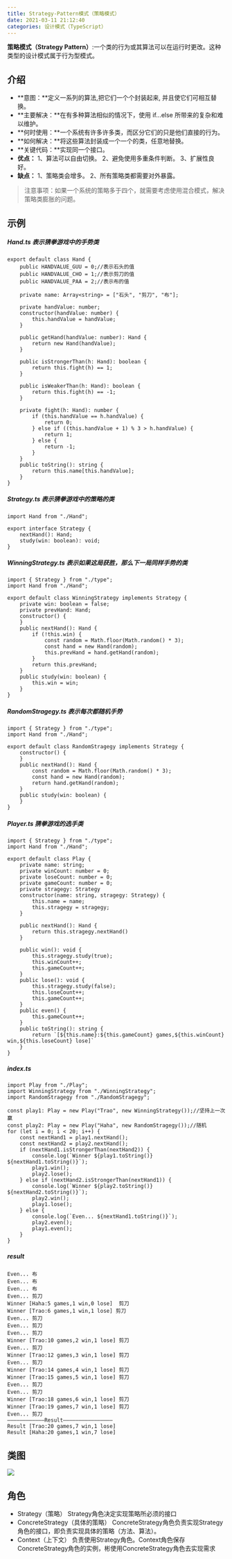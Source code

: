 ```yaml
---
title: Strategy-Pattern模式（策略模式）
date: 2021-03-11 21:12:40
categories: 设计模式（TypeScript）
---
```

**策略模式（Strategy Pattern）**:一个类的行为或其算法可以在运行时更改。这种类型的设计模式属于行为型模式。
## 介绍
- **意图：**定义一系列的算法,把它们一个个封装起来, 并且使它们可相互替换。
- **主要解决：**在有多种算法相似的情况下，使用 if...else 所带来的复杂和难以维护。
- **何时使用：**一个系统有许多许多类，而区分它们的只是他们直接的行为。
- **如何解决：**将这些算法封装成一个一个的类，任意地替换。
- **关键代码：**实现同一个接口。
- **优点：**
 1、算法可以自由切换。 
2、避免使用多重条件判断。 
3、扩展性良好。
- **缺点：**
 1、策略类会增多。
 2、所有策略类都需要对外暴露。
>注意事项：如果一个系统的策略多于四个，就需要考虑使用混合模式，解决策略类膨胀的问题。

## 示例
##### Hand.ts 表示猜拳游戏中的手势类
```
export default class Hand {
    public HANDVALUE_GUU = 0;//表示石头的值
    public HANDVALUE_CHO = 1;//表示剪刀的值
    public HANDVALUE_PAA = 2;//表示布的值

    private name: Array<string> = ["石头", "剪刀", "布"];

    private handValue: number;
    constructor(handValue: number) {
        this.handValue = handValue;
    }

    public getHand(handValue: number): Hand {
        return new Hand(handValue);
    }

    public isStrongerThan(h: Hand): boolean {
        return this.fight(h) == 1;
    }

    public isWeakerThan(h: Hand): boolean {
        return this.fight(h) == -1;
    }

    private fight(h: Hand): number {
        if (this.handValue == h.handValue) {
            return 0;
        } else if ((this.handValue + 1) % 3 > h.handValue) {
            return 1;
        } else {
            return -1;
        }
    }
    public toString(): string {
        return this.name[this.handValue];
    }
}
```
##### Strategy.ts 表示猜拳游戏中的策略的类
```
import Hand from "./Hand";

export interface Strategy {
    nextHand(): Hand;
    study(win: boolean): void;
}
```
##### WinningStrategy.ts 表示如果这局获胜，那么下一局同样手势的类
```
import { Strategy } from "./type";
import Hand from "./Hand";

export default class WinningStrategy implements Strategy {
    private win: boolean = false;
    private prevHand: Hand;
    constructor() {
    }
    public nextHand(): Hand {
        if (!this.win) {
            const random = Math.floor(Math.random() * 3);
            const hand = new Hand(random);
            this.prevHand = hand.getHand(random);
        }
        return this.prevHand;
    }
    public study(win: boolean) {
        this.win = win;
    }
}
```
##### RandomStragegy.ts 表示每次都随机手势
```
import { Strategy } from "./type";
import Hand from "./Hand";

export default class RandomStragegy implements Strategy {
    constructor() {
    }
    public nextHand(): Hand {
        const random = Math.floor(Math.random() * 3);
        const hand = new Hand(random);
        return hand.getHand(random);
    }
    public study(win: boolean) {
    }
}
```
##### Player.ts 猜拳游戏的选手类
```
import { Strategy } from "./type";
import Hand from "./Hand";

export default class Play {
    private name: string;
    private winCount: number = 0;
    private loseCount: number = 0;
    private gameCount: number = 0;
    private stragegy: Strategy
    constructor(name: string, stragegy: Strategy) {
        this.name = name;
        this.stragegy = stragegy;
    }

    public nextHand(): Hand {
        return this.stragegy.nextHand()
    }

    public win(): void {
        this.stragegy.study(true);
        this.winCount++;
        this.gameCount++;
    }
    public lose(): void {
        this.stragegy.study(false);
        this.loseCount++;
        this.gameCount++;
    }
    public even() {
        this.gameCount++;
    }
    public toString(): string {
        return `[${this.name}:${this.gameCount} games,${this.winCount} win,${this.loseCount} lose]`
    }
}
```
##### index.ts 
```
import Play from "./Play";
import WinningStrategy from "./WinningStrategy";
import RandomStragegy from "./RandomStragegy";

const play1: Play = new Play("Trao", new WinningStrategy());//坚持上一次赢
const play2: Play = new Play("Haha", new RandomStragegy());//随机
for (let i = 0; i < 20; i++) {
    const nextHand1 = play1.nextHand();
    const nextHand2 = play2.nextHand();
    if (nextHand1.isStrongerThan(nextHand2)) {
        console.log(`Winner ${play1.toString()} ${nextHand1.toString()}`);
        play1.win();
        play2.lose();
    } else if (nextHand2.isStrongerThan(nextHand1)) {
        console.log(`Winner ${play2.toString()}  ${nextHand2.toString()}`);
        play2.win();
        play1.lose();
    } else {
        console.log(`Even... ${nextHand1.toString()}`);
        play2.even();
        play1.even();
    }
}
```
##### result 
```
Even... 布
Even... 布
Even... 布
Even... 剪刀
Winner [Haha:5 games,1 win,0 lose]  剪刀
Winner [Trao:6 games,1 win,1 lose] 剪刀
Even... 剪刀
Even... 剪刀
Even... 剪刀
Winner [Trao:10 games,2 win,1 lose] 剪刀
Even... 剪刀
Winner [Trao:12 games,3 win,1 lose] 剪刀
Even... 剪刀
Winner [Trao:14 games,4 win,1 lose] 剪刀
Winner [Trao:15 games,5 win,1 lose] 剪刀
Even... 剪刀
Even... 剪刀
Winner [Trao:18 games,6 win,1 lose] 剪刀
Winner [Trao:19 games,7 win,1 lose] 剪刀
Even... 剪刀
————————————Result————————————————
Result [Trao:20 games,7 win,1 lose]
Result [Haha:20 games,1 win,7 lose]
```
## 类图
![](https://upload-images.jianshu.io/upload_images/10024246-78dcce422e6de9d8.png?imageMogr2/auto-orient/strip%7CimageView2/2/w/1240)
## 角色
- Strategy（策略）
Strategy角色决定实现策略所必须的接口
- ConcreteStrategy（具体的策略）
ConcreteStrategy角色负责实现Strategy角色的接口，即负责实现具体的策略（方法、算法）。
- Context（上下文）
负责使用Strategy角色。Context角色保存ConcreteStrategy角色的实例，彬使用ConcreteStrategy角色去实现需求
